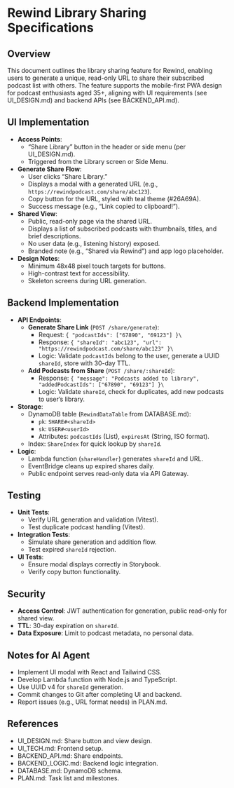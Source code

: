 # Rewind Library Sharing Specifications

## Overview

This document outlines the library sharing feature for Rewind, enabling users to generate a unique, read-only URL to share their subscribed podcast list with others. The feature supports the mobile-first PWA design for podcast enthusiasts aged 35+, aligning with UI requirements (see UI_DESIGN.md) and backend APIs (see BACKEND_API.md).

## UI Implementation

- **Access Points**:
  - “Share Library” button in the header or side menu (per UI_DESIGN.md).
  - Triggered from the Library screen or Side Menu.
- **Generate Share Flow**:
  - User clicks “Share Library.”
  - Displays a modal with a generated URL (e.g., `https://rewindpodcast.com/share/abc123`).
  - Copy button for the URL, styled with teal theme (#26A69A).
  - Success message (e.g., “Link copied to clipboard!”).
- **Shared View**:
  - Public, read-only page via the shared URL.
  - Displays a list of subscribed podcasts with thumbnails, titles, and brief descriptions.
  - No user data (e.g., listening history) exposed.
  - Branded note (e.g., “Shared via Rewind”) and app logo placeholder.
- **Design Notes**:
  - Minimum 48x48 pixel touch targets for buttons.
  - High-contrast text for accessibility.
  - Skeleton screens during URL generation.

## Backend Implementation

- **API Endpoints**:
  - **Generate Share Link** (`POST /share/generate`):
    - Request: `{ "podcastIds": ["67890", "69123"] }\`
    - Response: `{ "shareId": "abc123", "url": "https://rewindpodcast.com/share/abc123" }\`
    - Logic: Validate `podcastIds` belong to the user, generate a UUID `shareId`, store with 30-day TTL.
  - **Add Podcasts from Share** (`POST /share/:shareId`):
    - Response: `{ "message": "Podcasts added to library", "addedPodcastIds": ["67890", "69123"] }\`
    - Logic: Validate `shareId`, check for duplicates, add new podcasts to user’s library.
- **Storage**:
  - DynamoDB table (`RewindDataTable` from DATABASE.md):
    - `pk`: `SHARE#<shareId>`
    - `sk`: `USER#<userId>`
    - Attributes: `podcastIds` (List), `expiresAt` (String, ISO format).
  - Index: `ShareIndex` for quick lookup by `shareId`.
- **Logic**:
  - Lambda function (`shareHandler`) generates `shareId` and URL.
  - EventBridge cleans up expired shares daily.
  - Public endpoint serves read-only data via API Gateway.

## Testing

- **Unit Tests**:
  - Verify URL generation and validation (Vitest).
  - Test duplicate podcast handling (Vitest).
- **Integration Tests**:
  - Simulate share generation and addition flow.
  - Test expired `shareId` rejection.
- **UI Tests**:
  - Ensure modal displays correctly in Storybook.
  - Verify copy button functionality.

## Security

- **Access Control**: JWT authentication for generation, public read-only for shared view.
- **TTL**: 30-day expiration on `shareId`.
- **Data Exposure**: Limit to podcast metadata, no personal data.

## Notes for AI Agent

- Implement UI modal with React and Tailwind CSS.
- Develop Lambda function with Node.js and TypeScript.
- Use UUID v4 for `shareId` generation.
- Commit changes to Git after completing UI and backend.
- Report issues (e.g., URL format needs) in PLAN.md.

## References

- UI_DESIGN.md: Share button and view design.
- UI_TECH.md: Frontend setup.
- BACKEND_API.md: Share endpoints.
- BACKEND_LOGIC.md: Backend logic integration.
- DATABASE.md: DynamoDB schema.
- PLAN.md: Task list and milestones.
